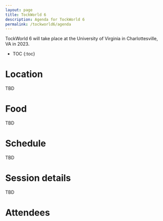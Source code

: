 ```yaml
---
layout: page
title: TockWorld 6
description: Agenda for TockWorld 6
permalink: /tockworld6/agenda
---
```


TockWorld 6 will take place at the University of Virginia in Charlottesville, VA
in 2023.




* TOC
{:toc}

# Location

TBD

# Food 

TBD

# Schedule

TBD


# Session details

TBD


# Attendees


